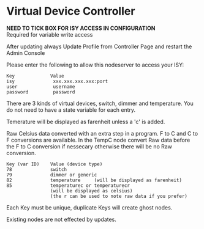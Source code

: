# Virtual Device Controller

**NEED TO TICK BOX FOR ISY ACCESS IN CONFIGURATION**  
Required for variable write access

After updating always Update Profile from Controller Page and restart the Admin Console

Please enter the following to allow this nodeserver to access your ISY:

    Key             Value
    isy              xxx.xxx.xxx.xxx:port
    user             username
    password         password

There are 3 kinds of virtual devices, switch, dimmer and temperature. You do not need to have a state variable for each entry.

Temerature will be displayed as farenheit unless a 'c' is added.

Raw Celsius data converted with an extra step in a program.
F to C and C to F conversions are available.
In the TempC node convert Raw data before the F to C conversion
if nessecary otherwise there will be no Raw conversion.

    Key (var ID)    Value (device type)
    78              switch
    79              dimmer or generic
    82              temperature     (will be displayed as farenheit)
    85              temperaturec or temperaturecr
                    (will be displayed as celsius)
                    (the r can be used to note raw data if you prefer)

Each Key must be unique, duplicate Keys will create ghost nodes.

Existing nodes are not effected by updates.
